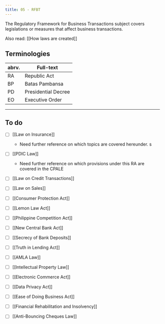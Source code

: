 ```yaml
---
title: 05 - RFBT
---
```


The Regulatory Framework for Business Transactions subject covers legislations or measures that affect business transactions.

Also read: [[How laws are created]]

## Terminologies

| abrv. | Full-text |
| ---- | ---- |
| RA | Republic Act |
| BP | Batas Pambansa |
| PD | Presidential Decree |
| EO | Executive Order |

---
## To do

- [ ] [[Law on Insurance]]
	- Need further reference on which topics are covered hereunder. s
- [ ] [[PDIC Law]]
	- Need further reference on which provisions under this RA are covered in the CPALE

- [ ] [[Law on Credit Transactions]]
- [ ] [[Law on Sales]]
- [ ] [[Consumer Protection Act]]
- [ ] [[Lemon Law Act]]
- [ ] [[Philippine Competition Act]]
- [ ] [[New Central Bank Act]]
- [ ] [[Secrecy of Bank Deposits]]
- [ ] [[Truth in Lending Act]]
- [ ] [[AMLA Law]]
- [ ] [[Intellectual Property Law]]
- [ ] [[Electronic Commerce Act]]
- [ ] [[Data Privacy Act]]
- [ ] [[Ease of Doing Business Act]]
- [ ] [[Financial Rehabilitation and Insolvency]]
- [ ] [[Anti-Bouncing Cheques Law]]

